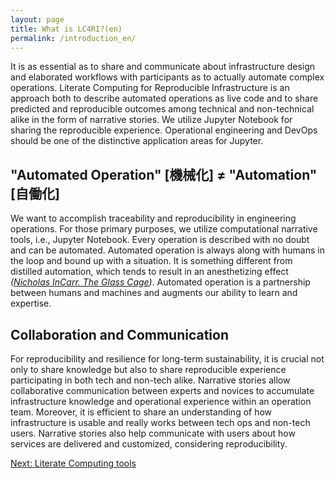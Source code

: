 ```yaml
---
layout: page
title: What is LC4RI?(en)
permalink: /introduction_en/
---
```


It is as essential as to share and communicate about infrastructure design and elaborated workflows with participants as to actually automate complex operations.
<span class="text-info">Literate Computing for Reproducible Infrastructure</span> is an approach both to describe automated operations as live code and to share predicted and reproducible outcomes among technical and non-technical alike in the form of narrative stories.  We utilize <span class="text-info">Jupyter Notebook</span> for sharing the reproducible experience.
Operational engineering and DevOps should be one of the distinctive application areas for Jupyter.

## "Automated Operation" [機械化] ≠ "Automation" [自働化]

We want to accomplish traceability and reproducibility in engineering operations. For those primary purposes, we utilize computational narrative tools, i.e., Jupyter Notebook. Every operation is described with no doubt and can be automated. Automated operation is always along with humans in the loop and bound up with a situation. It is something different from distilled automation, which tends to result in an anesthetizing effect
*([Nicholas InCarr. The Glass Cage](https://image.slidesharecdn.com/jupytercon-masatani-170825211000/95/jupytercon-2017-collaboration-and-automated-operation-as-literate-computing-for-reproducible-infrastructure-26-638.jpg))*.
Automated operation is a partnership between humans and machines and augments our ability to learn and expertise.


## Collaboration and Communication

For reproducibility and resilience for long-term sustainability, it is crucial not only to share knowledge but also to share reproducible experience participating in both tech and non-tech alike. Narrative stories allow collaborative communication between experts and novices to accumulate infrastructure knowledge and operational experience within an operation team. Moreover, it is efficient to share an understanding of how infrastructure is usable and really works between tech ops and non-tech users. Narrative stories also help communicate with users about how services are delivered and customized, considering reproducibility.

<div class='post-next'>
  <a href='../tools_en/'>Next: Literate Computing tools</a>
</div>
